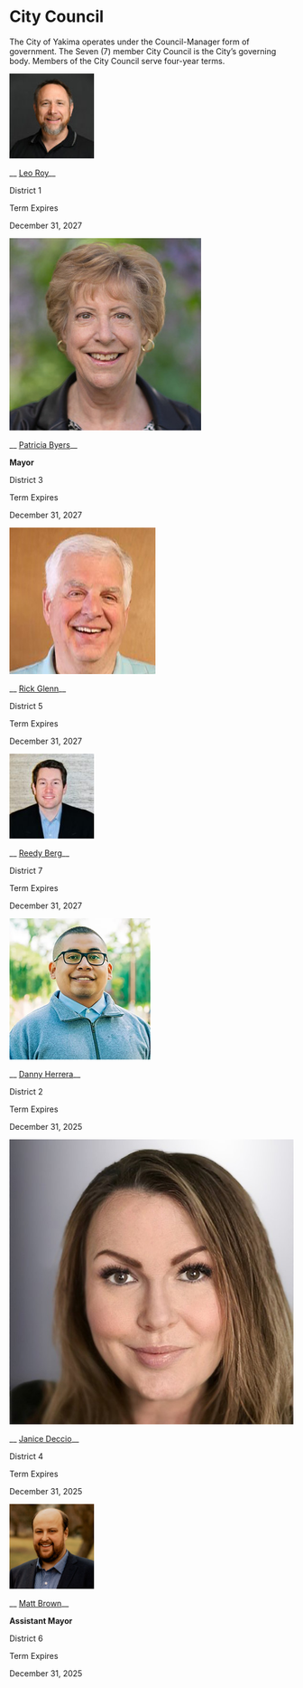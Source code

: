  

# City Council

The City of Yakima operates under the Council-Manager form of government. The Seven (7) member City Council is the City’s governing body. Members of the City Council serve four-year terms.

  ![Leo Roy](images/c021f508068016e3f99e2388b1aa2f6416e345849eccb2add58510ba0edfa544.jpg)  

 __ [Leo Roy](https://www.yakimawa.gov/council/leo-roy/)__ 

District 1

Term Expires

December 31, 2027

  [![Patricia Byers](images/9c5d3674ea929c3771f61852979ec78d1202efb94e37bb5ab15164d5ef45ae34.jpg)](https://www.yakimawa.gov/council/patricia-byers/) 

 __ [Patricia Byers](https://www.yakimawa.gov/council/patricia-byers/)__ 

 __Mayor__ 

District 3

Term Expires

December 31, 2027

  [![Rick Glenn](images/8699fdba0a950664b086219e3397115de6ea3a36eda5e701f1fc60b596f45962.jpg)](https://www.yakimawa.gov/council/rick-glenn/)  

 __ [Rick Glenn](https://www.yakimawa.gov/council/rick-glenn/)__ 

District 5

Term Expires

December 31, 2027

  [![Reedy Berg](images/20f9d7d1c38ae4e41587b94f04dc378fa9dbf46a68ba21aaf19234d217481cbc.jpg)](https://www.yakimawa.gov/council/reedy-berg/)  

 __ [Reedy Berg](https://www.yakimawa.gov/council/reedy-berg/)__ 

District 7

Term Expires

December 31, 2027

  [![](images/a36c1dc1dd9fa51dd020d5c4c6abbbbd12c5e699e50f9d5942aa97a9009773f2.png)](https://www.yakimawa.gov/council/danny-herrera/)  

 __ [Danny Herrera](https://www.yakimawa.gov/council/danny-herrera/)__ 

District 2

Term Expires

December 31, 2025

  [![](images/c23368072021cd781451f6ba03caa7030a9b641e16620f24cc0cbcecc7cbd6e0.png)](https://www.yakimawa.gov/council/janice-deccio/)  

 __ [Janice Deccio](https://www.yakimawa.gov/council/janice-deccio/)__ 

District 4

Term Expires

December 31, 2025

  [![Matt Brown](images/ed3299b8785d2ef4e95814b354bf1030880a9e4eaaf6592e68a8b8e7ac811282.png)](https://www.yakimawa.gov/council/matt-brown/)  

 __ [Matt Brown](https://www.yakimawa.gov/council/matt-brown/)__ 

 __Assistant Mayor__ 

District 6

Term Expires

December 31, 2025

